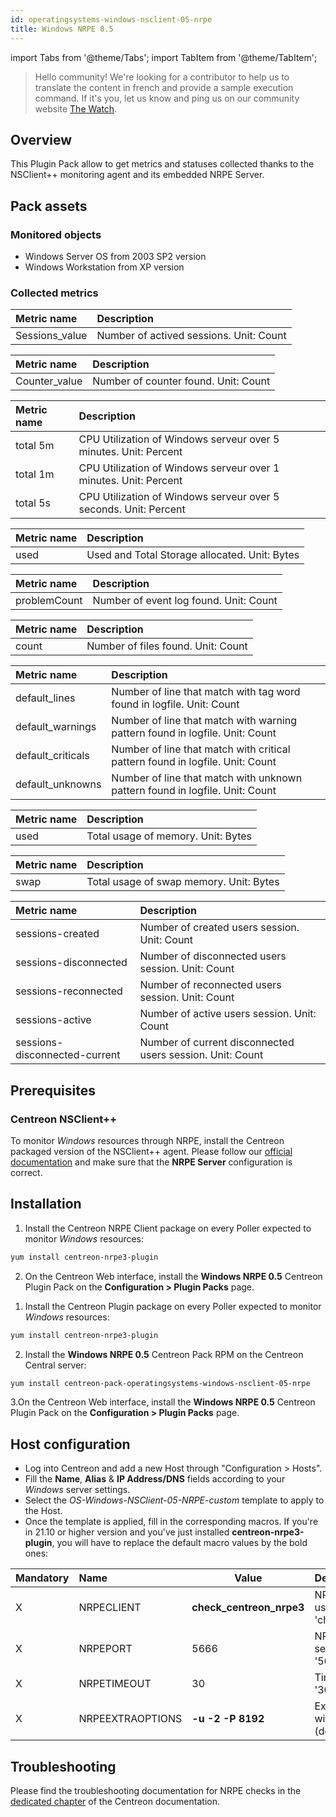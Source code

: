 ```yaml
---
id: operatingsystems-windows-nsclient-05-nrpe
title: Windows NRPE 0.5
---
```

import Tabs from '@theme/Tabs';
import TabItem from '@theme/TabItem';

> Hello community! We're looking for a contributor to help us to translate the 
content in french and provide a sample execution command. If it's you, let us 
know and ping us on our community website [The Watch](https://thewatch.centreon.com/).

## Overview

This Plugin Pack allow to get metrics and statuses collected thanks to the NSClient++ 
monitoring agent and its embedded NRPE Server. 

## Pack assets

### Monitored objects

* Windows Server OS from 2003 SP2 version
* Windows Workstation from XP version

### Collected metrics

<Tabs groupId="sync">
<TabItem value="Counter-Active-Sessions" label="Counter-Active-Sessions">

| Metric name     | Description                             |
| :-------------- | :-------------------------------------- |
| Sessions\_value | Number of actived sessions. Unit: Count |

</TabItem>
<TabItem value="Counter-Generic" label="Counter-Generic">

| Metric name    | Description                          |
| :------------- | :----------------------------------- |
| Counter\_value | Number of counter found. Unit: Count |

</TabItem>
<TabItem value="Cpu" label="Cpu">

| Metric name | Description                                                      |
| :---------- | :--------------------------------------------------------------- |
| total 5m    | CPU Utilization of Windows serveur over 5 minutes. Unit: Percent |
| total 1m    | CPU Utilization of Windows serveur over 1 minutes. Unit: Percent |
| total 5s    | CPU Utilization of Windows serveur over 5 seconds. Unit: Percent |

</TabItem>
<TabItem value="Disk" label="Disk">

| Metric name | Description                                   |
| :---------- | :-------------------------------------------- |
| used        | Used and Total Storage allocated. Unit: Bytes |

</TabItem>
<TabItem value="Eventlog-Generic" label="Eventlog-Generic">

| Metric name  | Description                            |
| :----------- | :------------------------------------- |
| problemCount | Number of event log found. Unit: Count |

</TabItem>
<TabItem value="Files-Generic" label="Files-Generic">

| Metric name | Description                        |
| :---------- | :--------------------------------- |
| count       | Number of files found. Unit: Count |

</TabItem>
<TabItem value="Logfiles-Generic" label="Logfiles-Generic">

| Metric name        | Description                                                                   |
| :----------------- | :---------------------------------------------------------------------------- |
| default\_lines     | Number of line that match with tag word found in logfile. Unit: Count         |
| default\_warnings  | Number of line that match with warning pattern found in logfile. Unit: Count  |
| default\_criticals | Number of line that match with critical pattern found in logfile. Unit: Count |
| default\_unknowns  | Number of line that match with unknown pattern found in logfile. Unit: Count  |

</TabItem>
<TabItem value="Memory" label="Memory">

| Metric name | Description                        |
| :---------- | :--------------------------------- |
| used        | Total usage of memory. Unit: Bytes |

</TabItem>
<TabItem value="Swap" label="Swap">

| Metric name | Description                             |
| :---------- | :-------------------------------------- |
| swap        | Total usage of swap memory. Unit: Bytes |

</TabItem>
<TabItem value="Sessions" label="Sessions">

| Metric name                   | Description                                               |
| :---------------------------- | :-------------------------------------------------------- |
| sessions-created              | Number of created users session. Unit: Count              |
| sessions-disconnected         | Number of disconnected users session. Unit: Count         |
| sessions-reconnected          | Number of reconnected users session. Unit: Count          |
| sessions-active               | Number of active users session. Unit: Count               |
| sessions-disconnected-current | Number of current disconnected users session. Unit: Count |

</TabItem>
</Tabs>

## Prerequisites

### Centreon NSClient++

To monitor *Windows* resources through NRPE, install the Centreon packaged version 
of the NSClient++ agent. Please follow our [official documentation](../tutorials/centreon-nsclient-tutorial.md) 
and make sure that the **NRPE Server** configuration is correct.

## Installation 

<Tabs groupId="sync">
<TabItem value="Online License" label="Online License">

1. Install the Centreon NRPE Client package on every Poller expected to monitor *Windows* resources:

```bash
yum install centreon-nrpe3-plugin
```

2. On the Centreon Web interface, install the **Windows NRPE 0.5** Centreon Plugin Pack on the **Configuration > Plugin Packs** page.

</TabItem>
<TabItem value="Offline License" label="Offline License">

1. Install the Centreon Plugin package on every Poller expected to monitor *Windows* resources:

```bash
yum install centreon-nrpe3-plugin
```

2. Install the **Windows NRPE 0.5** Centreon Pack RPM on the Centreon Central server:

```bash
yum install centreon-pack-operatingsystems-windows-nsclient-05-nrpe
```

3.On the Centreon Web interface, install the **Windows NRPE 0.5** Centreon Plugin Pack on the **Configuration > Plugin Packs** page.
  
</TabItem>
</Tabs>

## Host configuration

* Log into Centreon and add a new Host through "Configuration > Hosts".
* Fill the **Name**, **Alias** & **IP Address/DNS** fields according to your *Windows* server settings.
* Select the *OS-Windows-NSClient-05-NRPE-custom* template to apply to the Host.
* Once the template is applied, fill in the corresponding macros. If you're in 21.10 or higher version and you've just installed **centreon-nrpe3-plugin**, you will have to replace the default macro values by the bold ones:

| Mandatory | Name             | Value                     | Description                                                      |
|:----------|:-----------------|---------------------------| :----------------------------------------------------------------|
| X         | NRPECLIENT       | **check_centreon_nrpe3**  | NRPE Plugin binary to use (Default: 'check_centreon_nrpe')       |
| X         | NRPEPORT         | 5666                      | NRPE Port of the target server (Default: '5666')                 |
| X         | NRPETIMEOUT      | 30                        | Timeout value (Default: '30')                                    |
| X         | NRPEEXTRAOPTIONS | **-u -2 -P 8192**         | Extraoptions to use with the NRPE binary (default: '-u -m 8192') |

## Troubleshooting

Please find the troubleshooting documentation for NRPE checks in the [dedicated chapter](../tutorials/troubleshooting-plugins.md#nrpe-checks) of the Centreon documentation.